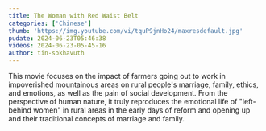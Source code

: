 ```yaml
---
title: The Woman with Red Waist Belt
categories: ['Chinese']
thumb: 'https://img.youtube.com/vi/tquP9jnHo24/maxresdefault.jpg'
pudate: 2024-06-23T05:46:38
videos: 2024-06-23-05-45-16
author: tin-sokhavuth
---
```

This movie focuses on the impact of farmers going out to work in impoverished mountainous areas on rural people's marriage, family, ethics, and emotions, as well as the pain of social development. From the perspective of human nature, it truly reproduces the emotional life of "left-behind women" in rural areas in the early days of reform and opening up and their traditional concepts of marriage and family.